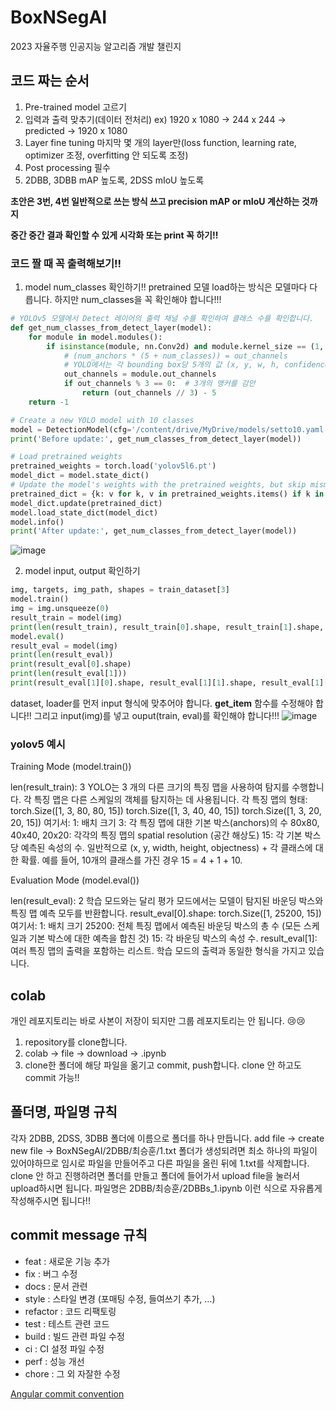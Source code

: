 # BoxNSegAI
2023 자율주행 인공지능 알고리즘 개발 챌린지
## 코드 짜는 순서
1. Pre-trained model 고르기
2. 입력과 출력 맞추기(데이터 전처리) ex) 1920 x 1080 -> 244 x 244 -> predicted -> 1920 x 1080
3. Layer fine tuning 마지막 몇 개의 layer만(loss function, learning rate, optimizer 조정, overfitting 안 되도록 조정)
4. Post processing 필수 
5. 2DBB, 3DBB mAP 높도록, 2DSS mIoU 높도록

**초안은 3번, 4번 일반적으로 쓰는 방식 쓰고 precision mAP or mIoU 계산하는 것까지**

**중간 중간 결과 확인할 수 있게 시각화 또는 print 꼭 하기!!**
### 코드 짤 때 꼭 출력해보기!!
1. model num_classes 확인하기!! pretrained 모델 load하는 방식은 모델마다 다릅니다. 하지만 num_classes을 꼭 확인해야 합니다!!!
```python
# YOLOv5 모델에서 Detect 레이어의 출력 채널 수를 확인하여 클래스 수를 확인합니다.
def get_num_classes_from_detect_layer(model):
    for module in model.modules():
        if isinstance(module, nn.Conv2d) and module.kernel_size == (1, 1):
            # (num_anchors * (5 + num_classes)) = out_channels
            # YOLO에서는 각 bounding box당 5개의 값 (x, y, w, h, confidence) 및 클래스별 확률을 가집니다.
            out_channels = module.out_channels
            if out_channels % 3 == 0:  # 3개의 앵커를 감안
                return (out_channels // 3) - 5
    return -1

# Create a new YOLO model with 10 classes
model = DetectionModel(cfg='/content/drive/MyDrive/models/setto10.yaml', nc=10)
print('Before update:', get_num_classes_from_detect_layer(model))

# Load pretrained weights
pretrained_weights = torch.load('yolov5l6.pt')
model_dict = model.state_dict()
# Update the model's weights with the pretrained weights, but skip mismatched layers
pretrained_dict = {k: v for k, v in pretrained_weights.items() if k in model_dict and model_dict[k].shape == v.shape}
model_dict.update(pretrained_dict)
model.load_state_dict(model_dict)
model.info()
print('After update:', get_num_classes_from_detect_layer(model))
```

![image](https://github.com/Idle2023/BoxNSegAI/assets/113033780/6b5ee556-00f0-4490-b1f4-64ca37327513)

2. model input, output 확인하기
```python
img, targets, img_path, shapes = train_dataset[3]
model.train()
img = img.unsqueeze(0)
result_train = model(img)
print(len(result_train), result_train[0].shape, result_train[1].shape, result_train[2].shape)
model.eval()
result_eval = model(img)
print(len(result_eval))
print(result_eval[0].shape)
print(len(result_eval[1]))
print(result_eval[1][0].shape, result_eval[1][1].shape, result_eval[1][2].shape)
```
dataset, loader를 먼저 input 형식에 맞추어야 합니다. __get_item__ 함수를 수정해야 합니다!!
그리고 input(img)를 넣고 ouput(train, eval)를 확인해야 합니다!!!
![image](https://github.com/Idle2023/BoxNSegAI/assets/113033780/f3ae3f0b-6fa8-441e-ae6c-c537e5d1adda)
### yolov5 예시

Training Mode (model.train())

len(result_train): 3
YOLO는 3 개의 다른 크기의 특징 맵을 사용하여 탐지를 수행합니다. 각 특징 맵은 다른 스케일의 객체를 탐지하는 데 사용됩니다.
각 특징 맵의 형태:
torch.Size([1, 3, 80, 80, 15])
torch.Size([1, 3, 40, 40, 15])
torch.Size([1, 3, 20, 20, 15])
여기서:
1: 배치 크기
3: 각 특징 맵에 대한 기본 박스(anchors)의 수
80x80, 40x40, 20x20: 각각의 특징 맵의 spatial resolution (공간 해상도)
15: 각 기본 박스 당 예측된 속성의 수. 일반적으로 (x, y, width, height, objectness) + 각 클래스에 대한 확률. 예를 들어, 10개의 클래스를 가진 경우 15 = 4 + 1 + 10.

Evaluation Mode (model.eval())

len(result_eval): 2
학습 모드와는 달리 평가 모드에서는 모델이 탐지된 바운딩 박스와 특징 맵 예측 모두를 반환합니다.
result_eval[0].shape: torch.Size([1, 25200, 15])
여기서:
1: 배치 크기
25200: 전체 특징 맵에서 예측된 바운딩 박스의 총 수 (모든 스케일과 기본 박스에 대한 예측을 합친 것)
15: 각 바운딩 박스의 속성 수.
result_eval[1]: 여러 특징 맵의 출력을 포함하는 리스트. 학습 모드의 출력과 동일한 형식을 가지고 있습니다.
## colab 
개인 레포지토리는 바로 사본이 저장이 되지만 그룹 레포지토리는 안 됩니다. 😢😢
1. repository를 clone합니다.
1. colab -> file -> download -> .ipynb
1. clone한 폴더에 해당 파일을 옮기고 commit, push합니다. clone 안 하고도 commit 가능!!

## 폴더명, 파일명 규칙
각자 2DBB, 2DSS, 3DBB 폴더에 이름으로 폴더를 하나 만듭니다.
add file -> create new file -> BoxNSegAI/2DBB/최승훈/1.txt
폴더가 생성되려면 최소 하나의 파일이 있어야하므로 임시로 파일을 만들어주고 다른 파일을 올린 뒤에 1.txt를 삭제합니다.
clone 안 하고 진행하려면 폴더를 만들고 폴더에 들어가서 upload file을 눌러서 upload하시면 됩니다.
파일명은 2DBB/최승훈/2DBBs_1.ipynb 이런 식으로 자유롭게 작성해주시면 됩니다!!

## commit message 규칙
- feat : 새로운 기능 추가
- fix : 버그 수정
- docs : 문서 관련
- style : 스타일 변경 (포매팅 수정, 들여쓰기 추가, …)
- refactor : 코드 리팩토링
- test : 테스트 관련 코드
- build : 빌드 관련 파일 수정
- ci : CI 설정 파일 수정
- perf : 성능 개선
- chore : 그 외 자잘한 수정
  
[Angular commit convention](https://velog.io/@outstandingboy/Git-%EC%BB%A4%EB%B0%8B-%EB%A9%94%EC%8B%9C%EC%A7%80-%EA%B7%9C%EC%95%BD-%EC%A0%95%EB%A6%AC-the-AngularJS-commit-conventions)
